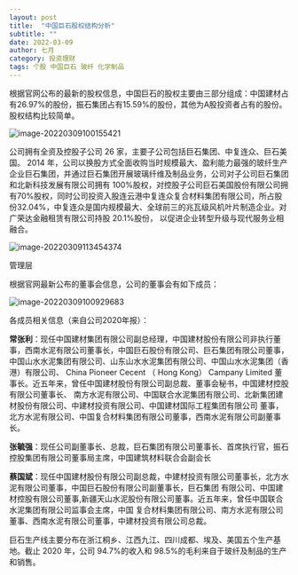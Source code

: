 ```yaml
---
layout: post
title:  "中国巨石股权结构分析"
subtitle: ""
date: 2022-03-09
author: 七月
category: 投资理财
tags: 个股 中国巨石 玻纤 化学制品
---
```


根据官网公布的最新的股权信息，中国巨石的股权主要由三部分组成：中国建材占有26.97%的股份，振石集团占有15.59%的股份，其他为A股投资者占有的股份。股权结构比较简单。

![image-20220309100155421](D:/Project/github/Rosanne-Luo-io/Rosanne-Luo.github.io/img/image-20220309100155421.png)

公司拥有全资及控股子公司 26 家，主要子公司包括巨石集团、中复连众、巨石美国。 2014 年，公司以换股方式全面收购当时规模最大、盈利能力最强的玻纤生产企业巨石集团，并通过巨石集团开展玻璃纤维及制品业务，公司对子公司巨石集团和北新科技发展有限公司拥有 100%股权，对控股子公司巨石美国股份有限公司拥有70%股权，同时公司投资入股连云港中复连众复合材料集团有限公司，所占股份32.04%，中复连众是国内规模最大、全球前三的兆瓦级风机叶片制造企业。对广荣达金融租赁有限公司持股 20.1%股份， 以促进企业转型升级与现代服务业相融合。

![image-20220309113454374](D:/Project/github/Rosanne-Luo-io/Rosanne-Luo.github.io/img/image-20220309113454374.png)    

管理层

根据官网最新公布的董事会信息，公司的董事会有如下成员：

![image-20220309100929683](D:/Project/github/Rosanne-Luo-io/Rosanne-Luo.github.io/img/image-20220309100929683.png)

各成员相关信息（来自公司2020年报）：

**常张利**：现任中国建材集团有限公司副总经理，中国建材股份有限公司非执行董事，西南水泥有限公司董事长，中国巨石股份有限公司、巨石集团有限公司董事，中国山水水泥集团有限公司、山东山水水泥集团有限公司、中国山水水泥集团（香港）有限公司、 China Pioneer Cecent （ Hong Kong） Campany Limited 董事长。近五年来，曾任中国建材股份有限公司副总裁、董事会秘书，中国建材控股有限公司董事长、 南方水泥有限公司、中国联合水泥集团有限公司、北新集团建材股份有限公司、中建材投资有限公司、中国建材国际工程集团有限公司 董事，北方水泥有限公司、中国复合材料集团有限公司董事，西南水泥有限公司副董事长。

**张毓强**：现任公司副董事长、总裁，巨石集团有限公司董事长、首席执行官，振石控股集团有限公司董事局主席，中国建筑材料联合会副会长

**蔡国斌**：现任中国建材股份有限公司副总裁，中建材投资有限公司董事长，北方水泥有限公司董事，中国巨石股份有限公司副董事长，巨石集团 有限公司、中国建材控股有限公司董事,新疆天山水泥股份有限公司董事。近五年来，曾任中国联合水泥集团有限公司监事会主席，中国 复合材料集团有限公司、南方水泥有限公司董事、西南水泥有限公司董事，中建材投资有限公司总裁。



巨石生产线主要分布在浙江桐乡、江西九江、四川成都、埃及、美国五个生产基地。截止 2020 年，公司 94.7%的收入和 98.5%的毛利来自于玻纤及制品的生产和销售。



